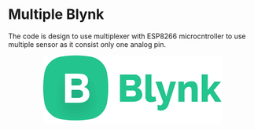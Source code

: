 
#                                                         Multiple Blynk


The code is design to use multiplexer with ESP8266 microcntroller to use multiple sensor as it consist only one analog pin.

<p align="center">
  <img src="https://github.com/idivyanshbansal/Multiple-Blynk/blob/46f6504995ffa86f119e578fa5865637bb743f8b/blynk.png" />
</p>
